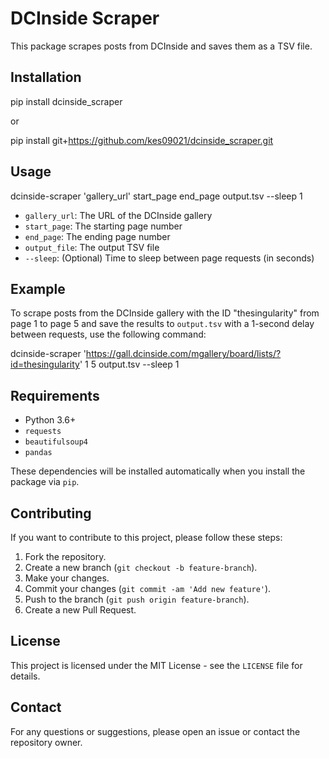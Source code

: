 # DCInside Scraper

This package scrapes posts from DCInside and saves them as a TSV file.

## Installation
pip install dcinside_scraper

or

pip install git+https://github.com/kes09021/dcinside_scraper.git

## Usage

dcinside-scraper 'gallery_url' start_page end_page output.tsv --sleep 1

- `gallery_url`: The URL of the DCInside gallery
- `start_page`: The starting page number
- `end_page`: The ending page number
- `output_file`: The output TSV file
- `--sleep`: (Optional) Time to sleep between page requests (in seconds)

## Example

To scrape posts from the DCInside gallery with the ID "thesingularity" from page 1 to page 5 and save the results to `output.tsv` with a 1-second delay between requests, use the following command:

dcinside-scraper 'https://gall.dcinside.com/mgallery/board/lists/?id=thesingularity' 1 5 output.tsv --sleep 1

## Requirements

- Python 3.6+
- `requests`
- `beautifulsoup4`
- `pandas`

These dependencies will be installed automatically when you install the package via `pip`.

## Contributing

If you want to contribute to this project, please follow these steps:

1. Fork the repository.
2. Create a new branch (`git checkout -b feature-branch`).
3. Make your changes.
4. Commit your changes (`git commit -am 'Add new feature'`).
5. Push to the branch (`git push origin feature-branch`).
6. Create a new Pull Request.

## License

This project is licensed under the MIT License - see the `LICENSE` file for details.

## Contact

For any questions or suggestions, please open an issue or contact the repository owner.
